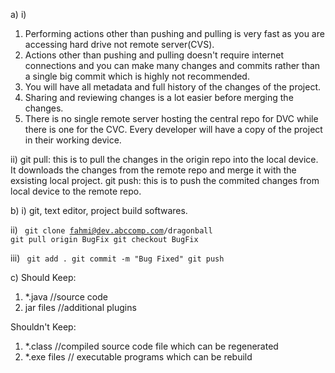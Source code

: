 a) 
i) <list>
1. Performing actions other than pushing and pulling is very fast as you are accessing hard drive not remote server(CVS).
2. Actions other than pushing and pulling doesn't require internet connections and you can make many changes and commits rather than a single big commit which is highly not recommended.
3. You will have all metadata and full history of the changes of the project.
4. Sharing and reviewing changes is a lot easier before merging the changes.
5. There is no single remote server hosting the central repo for DVC while there is one for the CVC. Every developer will have a copy of the project in their working device.
</list>

ii) git pull: this is to pull the changes in the origin repo into the local device. It downloads the changes from the remote repo and merge it with the exsisting local project. 
git push: this is to push the commited changes from local device to the remote repo. 

b)
i) git, text editor, project build softwares.

ii) 
<code>
git clone fahmi@dev.abccomp.com/dragonball
git pull origin BugFix
git checkout BugFix
</code>

iii) 
<code>
git add .
git commit -m "Bug Fixed"
git push
</code>

c) 
<list>
Should Keep:
1. *.java       //source code
2. jar files    //additional plugins

Shouldn't Keep:
1. *.class        //compiled source code file which can be regenerated
2. *.exe files   // executable programs which can be rebuild
</list>